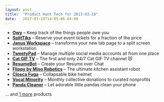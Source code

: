 ```yaml
---
layout: post
title:  "Product Hunt Tech for 2017-03-18"
date:   2017-03-19T14:05:06-04:00
---
```


* **[Owy](https://www.producthunt.com/posts/owy?utm_campaign=producthunt-api&utm_medium=api&utm_source=Application%3A+Daily+Digest+RSS+%28ID%3A+3202%29)** – Keep track of the things people owe you
* **[SplitTiks](https://www.producthunt.com/posts/splittiks?utm_campaign=producthunt-api&utm_medium=api&utm_source=Application%3A+Daily+Digest+RSS+%28ID%3A+3202%29)** – Reserve your event tickets for a fraction of the price
* **[Janus Workspace](https://www.producthunt.com/posts/janus-workspace?utm_campaign=producthunt-api&utm_medium=api&utm_source=Application%3A+Daily+Digest+RSS+%28ID%3A+3202%29)** – transforms your new tab page to a split screen workstation
* **[TweetyPad](https://www.producthunt.com/posts/tweetypad?utm_campaign=producthunt-api&utm_medium=api&utm_source=Application%3A+Daily+Digest+RSS+%28ID%3A+3202%29)** – Manage multiple social media accounts all from one place
* **[Cat GIF TV](https://www.producthunt.com/posts/cat-gif-tv?utm_campaign=producthunt-api&utm_medium=api&utm_source=Application%3A+Daily+Digest+RSS+%28ID%3A+3202%29)** – The first and only 24/7 Cat GIF TV channel 😻
* **[ResumeBot](https://www.producthunt.com/posts/resumebot?utm_campaign=producthunt-api&utm_medium=api&utm_source=Application%3A+Daily+Digest+RSS+%28ID%3A+3202%29)** – Create your Resume over Chat
* **[Flippy by Miso Robotics](https://www.producthunt.com/posts/flippy-by-miso-robotics?utm_campaign=producthunt-api&utm_medium=api&utm_source=Application%3A+Daily+Digest+RSS+%28ID%3A+3202%29)** – The ultimate kitchen assistant robot
* **[Closca Fuga](https://www.producthunt.com/posts/closca-fuga?utm_campaign=producthunt-api&utm_medium=api&utm_source=Application%3A+Daily+Digest+RSS+%28ID%3A+3202%29)** – Collapsable bike helmet
* **[Vocal Minority](https://www.producthunt.com/posts/vocal-minority?utm_campaign=producthunt-api&utm_medium=api&utm_source=Application%3A+Daily+Digest+RSS+%28ID%3A+3202%29)** – Monthly collective donations to curated nonprofits
* **[Panda Cleaner](https://www.producthunt.com/posts/panda-cleaner?utm_campaign=producthunt-api&utm_medium=api&utm_source=Application%3A+Daily+Digest+RSS+%28ID%3A+3202%29)** – Let adorable little pandas clean your phone

… and [1 more](https://www.producthunt.com/tech) products